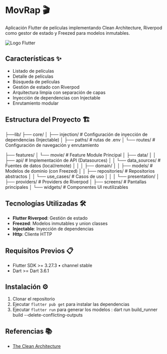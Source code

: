 
# MovRap 🎬

Aplicación Flutter de películas implementando Clean Architecture, Riverpod como gestor de estado y Freezed para modelos inmutables.

![Logo Flutter](https://miro.medium.com/v2/resize:fit:1400/format:webp/1*r7RTPXPSl1wRGJ6zexqzGQ.png)

## Características ✨
- Listado de películas
- Detalle de películas
- Búsqueda de películas
- Gestión de estado con Riverpod
- Arquitectura limpia con separación de capas
- Inyección de dependencias con Injectable
- Enrutamiento modular

## Estructura del Proyecto 🏗️
├──lib/
├── core/
│ ├── injection/ # Configuración de inyección de dependencias (Injectable)
│ ├── paths/ # rutas de .env
│ └── routes/ # Configuración de navegación y enrutamiento

├── features/
│ └── movie/ # Feature Module Principal
│ ├── data/
│ │ ├── api/ # Implementación de API (Datasources)
│ │ └── data_sources/ # Fuentes de datos (local/remote)
│ │
│ ├── domain/
│ │ ├── models/ # Modelos de dominio (con Freezed)
│ │ ├── repositories/ # Repositorios abstractos
│ │ └── use_cases/ # Casos de uso
│ │
│ └── presentation/
│ ├── providers/ # Providers de Riverpod
│ ├── screens/ # Pantallas principales
│ └── widgets/ # Componentes UI reutilizables

## Tecnologías Utilizadas 🛠️
- **Flutter Riverpod**: Gestión de estado
- **Freezed**: Modelos inmutables y union classes
- **Injectable**: Inyección de dependencias
- **Http**: Cliente HTTP

## Requisitos Previos 📋
- Flutter SDK >=  3.27.3 • channel stable
- Dart >=  Dart 3.6.1

## Instalación ⚙️
1. Clonar el repositorio
2. Ejecutar `flutter pub get` para instalar las dependencias
3. Ejecutar `flutter run` para  generar los modelos  :  dart run build_runner build  --delete-conflicting-outputs


## Referencias 📚
- [The Clean Architecture](https://medium.com/@authfy/building-flutter-app-with-clean-architecture-and-bloc-pattern-96a1b2df708a)
